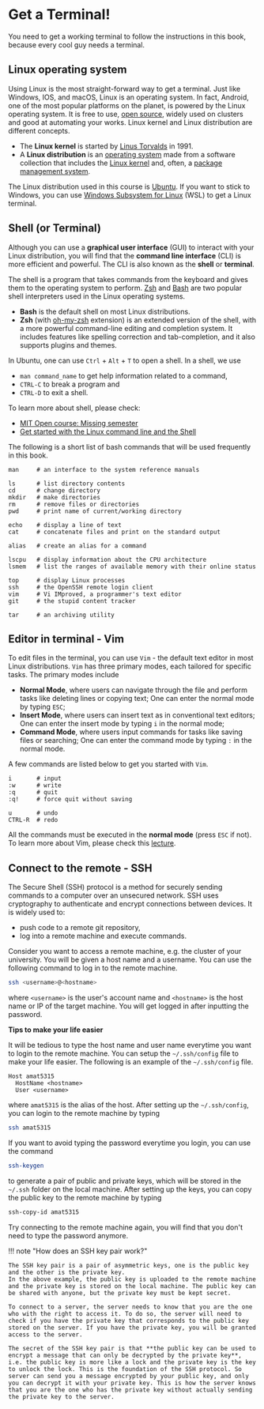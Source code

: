 # Get a Terminal!

You need to get a working terminal to follow the instructions in this book, because every cool guy needs a terminal.

## Linux operating system

Using Linux is the most straight-forward way to get a terminal. Just like Windows, IOS, and macOS, Linux is an operating system. In fact, Android, one of the most popular platforms on the planet, is powered by the Linux operating system. It is free to use, [open source](https://opensource.com/resources/what-open-source), widely used on clusters and good at automating your works. Linux kernel and Linux distribution are different concepts.
- The **Linux kernel** is started by [Linus Torvalds](https://en.wikipedia.org/wiki/Linus_Torvalds) in 1991.
- A **Linux distribution** is an [operating system](https://en.wikipedia.org/wiki/Operating_system) made from a software collection that includes the [Linux kernel](https://en.wikipedia.org/wiki/Linux_kernel) and, often, a [package management system](https://en.wikipedia.org/wiki/Package_management_system).

The Linux distribution used in this course is [Ubuntu](https://ubuntu.com/desktop). If you want to stick to Windows, you can use [Windows Subsystem for Linux](https://docs.microsoft.com/en-us/windows/wsl/install) (WSL) to get a Linux terminal.

## Shell (or Terminal)

Although you can use a **graphical user interface** (GUI) to interact with your Linux distribution, you will find that the **command line interface** (CLI) is more efficient and powerful. The CLI is also known as the **shell** or **terminal**.

The shell is a program that takes commands from the keyboard and gives them to the operating system to perform. [Zsh](https://zsh.org/) and [Bash](https://gnu.org/software/bash/) are two popular shell interpreters used in the Linux operating systems.
- **Bash** is the default shell on most Linux distributions.
- **Zsh** (with [oh-my-zsh](https://github.com/ohmyzsh/ohmyzsh) extension) is an extended version of the shell, with a more powerful command-line editing and completion system. It includes features like spelling correction and tab-completion, and it also supports plugins and themes.

In Ubuntu, one can use `Ctrl` + `Alt` + `T` to open a shell. In a shell, we use
- `man command_name` to get help information related to a command,
- `CTRL-C` to break a program and
- `CTRL-D` to exit a shell.

To learn more about shell, please check:

- [MIT Open course: Missing semester](https://missing.csail.mit.edu/2020/shell-tools/)
- [Get started with the Linux command line and the Shell](https://learn.microsoft.com/en-us/training/paths/shell/)

The following is a short list of bash commands that will be used frequently in this book.

```
man     # an interface to the system reference manuals

ls      # list directory contents
cd      # change directory
mkdir   # make directories
rm      # remove files or directories
pwd     # print name of current/working directory

echo    # display a line of text
cat     # concatenate files and print on the standard output

alias   # create an alias for a command

lscpu   # display information about the CPU architecture
lsmem   # list the ranges of available memory with their online status

top     # display Linux processes
ssh     # the OpenSSH remote login client
vim     # Vi IMproved, a programmer's text editor
git     # the stupid content tracker

tar     # an archiving utility
```

## Editor in terminal - Vim

To edit files in the terminal, you can use `Vim` - the default text editor in most Linux distributions.
`Vim` has three primary modes, each tailored for specific tasks. The primary modes include
- **Normal Mode**, where users can navigate through the file and perform tasks like deleting lines or copying text; One can enter the normal mode by typing `ESC`;
- **Insert Mode**, where users can insert text as in conventional text editors; One can enter the insert mode by typing `i` in the normal mode;
- **Command Mode**, where users input commands for tasks like saving files or searching; One can enter the command mode by typing `:` in the normal mode.

A few commands are listed below to get you started with `Vim`.

```
i       # input
:w      # write
:q      # quit
:q!     # force quit without saving

u       # undo
CTRL-R  # redo
```

All the commands must be executed in the **normal mode** (press `ESC` if not). To learn more about Vim, please check this [lecture](https://missing.csail.mit.edu/2020/editors/).

## Connect to the remote - SSH

The Secure Shell (SSH) protocol is a method for securely sending commands to a computer over an unsecured network. SSH uses cryptography to authenticate and encrypt connections between devices. It is widely used to:
- push code to a remote git repository,
- log into a remote machine and execute commands.

Consider you want to access a remote machine, e.g. the cluster of your university. You will be given a host name and a username. You can use the following command to log in to the remote machine.

```bash
ssh <username>@<hostname>
```
where `<username>` is the user's account name and `<hostname>` is the host name or IP of the target machine. You will get logged in after inputting the password.

**Tips to make your life easier**

It will be tedious to type the host name and user name everytime you want to
login to the remote machine. You can setup the `~/.ssh/config` file to make your
life easier. The following is an example of the `~/.ssh/config` file.

```
Host amat5315
  HostName <hostname>
  User <username>
```

where `amat5315` is the alias of the host. After setting up the `~/.ssh/config`, you can login to the remote machine by typing

```bash
ssh amat5315
```

If you want to avoid typing the password everytime you login, you can use the command 
```bash
ssh-keygen
```
to generate a pair of public and private keys, which will be stored in the `~/.ssh` folder on the local machine.
After setting up the keys, you can copy the public key to the remote machine by typing
```bash
ssh-copy-id amat5315
```
Try connecting to the remote machine again, you will find that you don't need to type the password anymore.

!!! note "How does an SSH key pair work?"

    The SSH key pair is a pair of asymmetric keys, one is the public key and the other is the private key.
    In the above example, the public key is uploaded to the remote machine and the private key is stored on the local machine. The public key can be shared with anyone, but the private key must be kept secret.

    To connect to a server, the server needs to know that you are the one who with the right to access it. To do so, the server will need to check if you have the private key that corresponds to the public key stored on the server. If you have the private key, you will be granted access to the server.

    The secret of the SSH key pair is that **the public key can be used to encrypt a message that can only be decrypted by the private key**, i.e. the public key is more like a lock and the private key is the key to unlock the lock. This is the foundation of the SSH protocol. So server can send you a message encrypted by your public key, and only you can decrypt it with your private key. This is how the server knows that you are the one who has the private key without actually sending the private key to the server.
